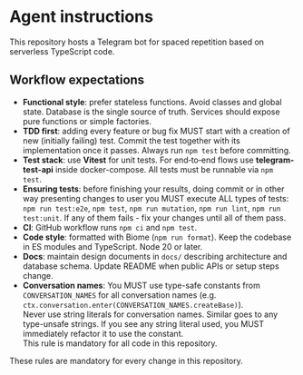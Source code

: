 # Agent instructions

This repository hosts a Telegram bot for spaced repetition based on serverless TypeScript code.

## Workflow expectations

* **Functional style**: prefer stateless functions. Avoid classes and global state. Database is the single source of truth. Services should expose pure functions or simple factories.
* **TDD first**: adding every feature or bug fix MUST start with a creation of new (initially failing) test. Commit the test together with its implementation once it passes. Always run `npm test` before committing.
* **Test stack**: use **Vitest** for unit tests. For end‑to‑end flows use **telegram-test-api** inside docker-compose. All tests must be runnable via `npm test`.
* **Ensuring tests**: before finishing your results, doing commit or in other way presenting changes to user you MUST execute ALL types of tests: `npm run test:e2e`, `npm test`, `npm run mutation`, `npm run lint`, `npm run test:unit`. If any of them fails - fix your changes until all of them pass.
* **CI**: GitHub workflow runs `npm ci` and `npm test`.
* **Code style**: formatted with Biome (`npm run format`). Keep the codebase in ES modules and TypeScript. Node 20 or later.
* **Docs**: maintain design documents in `docs/` describing architecture and database schema. Update README when public APIs or setup steps change.
* **Conversation names**: You MUST use type-safe constants from `CONVERSATION_NAMES` for all conversation names (e.g. `ctx.conversation.enter(CONVERSATION_NAMES.createBase)`).  
  Never use string literals for conversation names. Similar goes to any type-unsafe strings.
  If you see any string literal used, you MUST immediately refactor it to use the constant.  
  This rule is mandatory for all code in this repository.

These rules are mandatory for every change in this repository.
